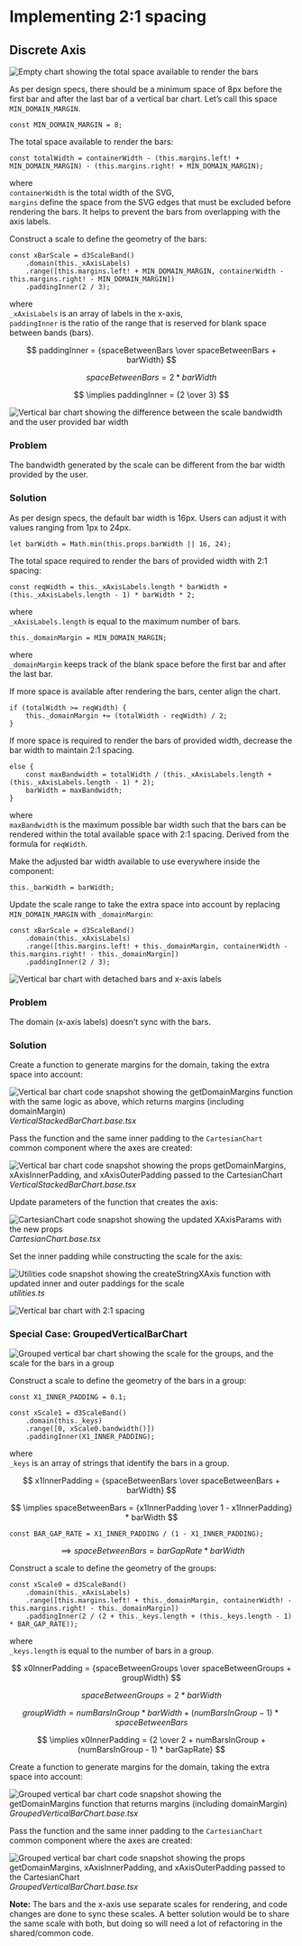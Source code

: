 # Implementing 2:1 spacing

## Discrete Axis

![Empty chart showing the total space available to render the bars](images/implementing-2-to-1-spacing/1.png)

As per design specs, there should be a minimum space of 8px before the first bar and after the last bar of a vertical bar chart. Let’s call this space `MIN_DOMAIN_MARGIN`.

```
const MIN_DOMAIN_MARGIN = 8;
```

The total space available to render the bars:

```
const totalWidth = containerWidth - (this.margins.left! + MIN_DOMAIN_MARGIN) - (this.margins.right! + MIN_DOMAIN_MARGIN);
```

where\
`containerWidth` is the total width of the SVG,\
`margins` define the space from the SVG edges that must be excluded before rendering the bars. It helps to prevent the bars from overlapping with the axis labels.

Construct a scale to define the geometry of the bars:

```
const xBarScale = d3ScaleBand()
    .domain(this._xAxisLabels)
    .range([this.margins.left! + MIN_DOMAIN_MARGIN, containerWidth - this.margins.right! - MIN_DOMAIN_MARGIN])
    .paddingInner(2 / 3);
```

where\
`_xAxisLabels` is an array of labels in the x-axis,\
`paddingInner` is the ratio of the range that is reserved for blank space between bands (bars).

$$
paddingInner = {spaceBetweenBars \over spaceBetweenBars + barWidth}
$$

$$
spaceBetweenBars = 2 * barWidth
$$

$$
\implies paddingInner = {2 \over 3}
$$

![Vertical bar chart showing the difference between the scale bandwidth and the user provided bar width](images/implementing-2-to-1-spacing/2.png)

### Problem

The bandwidth generated by the scale can be different from the bar width provided by the user.

### Solution

As per design specs, the default bar width is 16px. Users can adjust it with values ranging from 1px to 24px.

```
let barWidth = Math.min(this.props.barWidth || 16, 24);
```

The total space required to render the bars of provided width with 2:1 spacing:

```
const reqWidth = this._xAxisLabels.length * barWidth + (this._xAxisLabels.length - 1) * barWidth * 2;
```

where\
`_xAxisLabels.length` is equal to the maximum number of bars.

```
this._domainMargin = MIN_DOMAIN_MARGIN;
```

where\
`_domainMargin` keeps track of the blank space before the first bar and after the last bar.

If more space is available after rendering the bars, center align the chart.

```
if (totalWidth >= reqWidth) {
    this._domainMargin += (totalWidth - reqWidth) / 2;
}
```

If more space is required to render the bars of provided width, decrease the bar width to maintain 2:1 spacing.

```
else {
    const maxBandwidth = totalWidth / (this._xAxisLabels.length + (this._xAxisLabels.length - 1) * 2);
    barWidth = maxBandwidth;
}
```

where\
`maxBandwidth` is the maximum possible bar width such that the bars can be rendered within the total available space with 2:1 spacing. Derived from the formula for `reqWidth`.

Make the adjusted bar width available to use everywhere inside the component:

```
this._barWidth = barWidth;
```

Update the scale range to take the extra space into account by replacing `MIN_DOMAIN_MARGIN` with `_domainMargin`:

```
const xBarScale = d3ScaleBand()
    .domain(this._xAxisLabels)
    .range([this.margins.left! + this._domainMargin, containerWidth - this.margins.right! - this._domainMargin])
    .paddingInner(2 / 3);
```

![Vertical bar chart with detached bars and x-axis labels](images/implementing-2-to-1-spacing/3.png)

### Problem

The domain (x-axis labels) doesn’t sync with the bars.

### Solution

Create a function to generate margins for the domain, taking the extra space into account:

![Vertical bar chart code snapshot showing the getDomainMargins function with the same logic as above, which returns margins (including domainMargin)](images/implementing-2-to-1-spacing/4.png)
_VerticalStackedBarChart.base.tsx_

Pass the function and the same inner padding to the `CartesianChart` common component where the axes are created:

![Vertical bar chart code snapshot showing the props getDomainMargins, xAxisInnerPadding, and xAxisOuterPadding passed to the CartesianChart](images/implementing-2-to-1-spacing/5.png)
_VerticalStackedBarChart.base.tsx_

Update parameters of the function that creates the axis:

![CartesianChart code snapshot showing the updated XAxisParams with the new props](images/implementing-2-to-1-spacing/6.png)
_CartesianChart.base.tsx_

Set the inner padding while constructing the scale for the axis:

![Utilities code snapshot showing the createStringXAxis function with updated inner and outer paddings for the scale](images/implementing-2-to-1-spacing/7.png)
_utilities.ts_

![Vertical bar chart with 2:1 spacing](images/implementing-2-to-1-spacing/8.png)

### Special Case: GroupedVerticalBarChart

![Grouped vertical bar chart showing the scale for the groups, and the scale for the bars in a group](images/implementing-2-to-1-spacing/9.png)

Construct a scale to define the geometry of the bars in a group:

```
const X1_INNER_PADDING = 0.1;

const xScale1 = d3ScaleBand()
    .domain(this._keys)
    .range([0, xScale0.bandwidth()])
    .paddingInner(X1_INNER_PADDING);
```

where\
`_keys` is an array of strings that identify the bars in a group.

$$
x1InnerPadding = {spaceBetweenBars \over spaceBetweenBars + barWidth}
$$

$$
\implies spaceBetweenBars = {x1InnerPadding \over 1 - x1InnerPadding} * barWidth
$$

```
const BAR_GAP_RATE = X1_INNER_PADDING / (1 - X1_INNER_PADDING);
```

$$
\implies spaceBetweenBars = barGapRate * barWidth
$$

Construct a scale to define the geometry of the groups:

```
const xScale0 = d3ScaleBand()
    .domain(this._xAxisLabels)
    .range([this.margins.left! + this._domainMargin, containerWidth! - this.margins.right! - this._domainMargin])
    .paddingInner(2 / (2 + this._keys.length + (this._keys.length - 1) * BAR_GAP_RATE));
```

where\
`_keys.length` is equal to the number of bars in a group.

$$
x0InnerPadding = {spaceBetweenGroups \over spaceBetweenGroups + groupWidth}
$$

$$
spaceBetweenGroups = 2 * barWidth
$$

$$
groupWidth = numBarsInGroup * barWidth + (numBarsInGroup - 1) * spaceBetweenBars
$$

$$
\implies x0InnerPadding = {2 \over 2 + numBarsInGroup + (numBarsInGroup - 1) * barGapRate}
$$

Create a function to generate margins for the domain, taking the extra space into account:

![Grouped vertical bar chart code snapshot showing the getDomainMargins function that returns margins (including domainMargin)](images/implementing-2-to-1-spacing/10.png)
_GroupedVerticalBarChart.base.tsx_

Pass the function and the same inner padding to the `CartesianChart` common component where the axes are created:

![Grouped vertical bar chart code snapshot showing the props getDomainMargins, xAxisInnerPadding, and xAxisOuterPadding passed to the CartesianChart](images/implementing-2-to-1-spacing/11.png)
_GroupedVerticalBarChart.base.tsx_

**Note:** The bars and the x-axis use separate scales for rendering, and code changes are done to sync these scales. A better solution would be to share the same scale with both, but doing so will need a lot of refactoring in the shared/common code.
